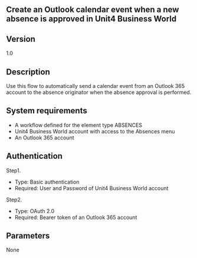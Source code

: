 ## Create an Outlook calendar event when a new absence is approved in Unit4 Business World

## Version
1.0

## Description

Use this flow to automatically send a calendar event from an Outlook 365 account to the absence originator when the absence approval is performed.


## System requirements
- A workflow defined for the element type ABSENCES
- Unit4 Business World account with access to the Absences menu
- An Outlook 365 account

## Authentication

Step1. 
-	Type: Basic authentication
-	Required: User and Password of Unit4 Business World account

Step2.
-	Type: OAuth 2.0
-	Required: Bearer token of an Outlook 365 account

## Parameters

None


